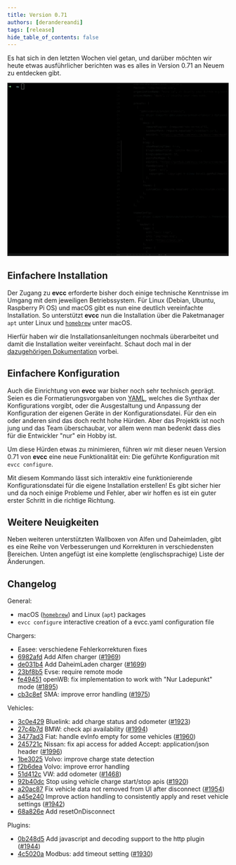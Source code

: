 ```yaml
---
title: Version 0.71
authors: [derandereandi]
tags: [release]
hide_table_of_contents: false
---
```

Es hat sich in den letzten Wochen viel getan, und darüber möchten wir heute etwas ausführlicher berichten was es alles in Version 0.71 an Neuem zu entdecken gibt.

![evcc configure example](configure.gif)

## Einfachere Installation

Der Zugang zu **evcc** erforderte bisher doch einige technische Kenntnisse im Umgang mit dem jeweiligen Betriebssystem. Für Linux (Debian, Ubuntu, Raspberry Pi OS) und macOS gibt es nun eine deutlich vereinfachte Installation. So unterstützt **evcc** nun die Installation über die Paketmanager `apt` unter Linux und [`homebrew`](https://brew.sh) unter macOS.

Hierfür haben wir die Installationsanleitungen nochmals überarbeitet und damit die Installation weiter vereinfacht. Schaut doch mal in der [dazugehörigen Dokumentation](/docs/installation/overview) vorbei.

## Einfachere Konfiguration

Auch die Einrichtung von **evcc** war bisher noch sehr technisch geprägt. Seien es die Formatierungsvorgaben von [YAML](https://yaml.org), welches die Synthax der Konfigurations vorgibt, oder die Ausgestaltung und Anpassung der Konfiguration der eigenen Geräte in der Konfigurationsdatei. Für den ein oder anderen sind das doch recht hohe Hürden. Aber das Projektk ist noch jung und das Team überschaubar, vor allem wenn man bedenkt dass dies für die Entwickler "nur" ein Hobby ist.

Um diese Hürden etwas zu minimieren, führen wir mit dieser neuen Version 0.71 von **evcc** eine neue Funktionalität ein: Die geführte Konfiguration mit `evcc configure`.

Mit diesem Kommando lässt sich interaktiv eine funktionierende Konfigurationsdatei für die eigene Installation erstellen! Es gibt sicher hier und da noch einige Probleme und Fehler, aber wir hoffen es ist ein guter erster Schritt in die richtige Richtung.

## Weitere Neuigkeiten

Neben weiteren unterstützten Wallboxen von Alfen und Daheimladen, gibt es eine Reihe von Verbesserungen und Korrekturen in verschiedensten Bereichen. Unten angefügt ist eine komplette (englischsprachige) Liste der Änderungen.

## Changelog

General:

* macOS ([`homebrew`](https://brew.sh)) and Linux (`apt`) packages
* `evcc configure` interactive creation of a evcc.yaml configuration file

Chargers:

* Easee: verschiedene Fehlerkorrekturen fixes
* [6982afd](https://github.com/evcc-io/evcc/commit/6982afd) Add Alfen charger ([#1969](https://github.com/evcc-io/evcc/pull/1969))
* [de031b4](https://github.com/evcc-io/evcc/commit/de031b4) Add DaheimLaden charger ([#1699](https://github.com/evcc-io/evcc/pull/1699))
* [23bf8b5](https://github.com/evcc-io/evcc/commit/23bf8b5) Evse: require remote mode
* [fe49451](https://github.com/evcc-io/evcc/commit/fe49451) openWB: fix implementation to work with "Nur Ladepunkt" mode ([#1895](https://github.com/evcc-io/evcc/pull/1895))
* [cb3c8ef](https://github.com/evcc-io/evcc/commit/cb3c8ef) SMA: improve error handling ([#1975](https://github.com/evcc-io/evcc/pull/1975))

Vehicles:

* [3c0e429](https://github.com/evcc-io/evcc/commit/3c0e429) Bluelink: add charge status and odometer ([#1923](https://github.com/evcc-io/evcc/pull/1923))
* [27c4b7d](https://github.com/evcc-io/evcc/commit/27c4b7d) BMW: check api availability ([#1994](https://github.com/evcc-io/evcc/pull/1994))
* [3477ad3](https://github.com/evcc-io/evcc/commit/3477ad3) Fiat: handle evInfo empty for some vehicles ([#1960](https://github.com/evcc-io/evcc/pull/1960))
* [245721c](https://github.com/evcc-io/evcc/commit/245721c) Nissan: fix api access for added Accept: application/json header ([#1996](https://github.com/evcc-io/evcc/pull/1996))
* [1be3025](https://github.com/evcc-io/evcc/commit/1be3025) Volvo: improve charge state detection
* [f2b6dea](https://github.com/evcc-io/evcc/commit/f2b6dea) Volvo: improve error handling
* [51d412c](https://github.com/evcc-io/evcc/commit/51d412c) VW: add odometer ([#1468](https://github.com/evcc-io/evcc/pull/1468))
* [92b40dc](https://github.com/evcc-io/evcc/commit/92b40dc) Stop using vehicle charge start/stop apis ([#1920](https://github.com/evcc-io/evcc/pull/1920))
* [a20ac87](https://github.com/evcc-io/evcc/commit/a20ac87) Fix vehicle data not removed from UI after disconnect ([#1954](https://github.com/evcc-io/evcc/pull/1954))
* [a45e240](https://github.com/evcc-io/evcc/commit/a45e240) Improve action handling to consistently apply and reset vehicle settings ([#1942](https://github.com/evcc-io/evcc/pull/1942))
* [68a826e](https://github.com/evcc-io/evcc/commit/68a826e) Add resetOnDisconnect

Plugins:

* [0b248d5](https://github.com/evcc-io/evcc/commit/0b248d5) Add javascript and decoding support to the http plugin ([#1944](https://github.com/evcc-io/evcc/pull/1944))
* [4c5020a](https://github.com/evcc-io/evcc/commit/4c5020a) Modbus: add timeout setting ([#1930](https://github.com/evcc-io/evcc/pull/1930))

